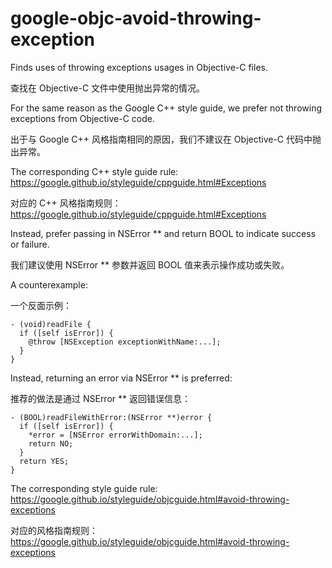 # google-objc-avoid-throwing-exception

Finds uses of throwing exceptions usages in Objective-C files.

查找在 Objective-C 文件中使用抛出异常的情况。

For the same reason as the Google C++ style guide, we prefer not throwing exceptions from Objective-C code.

出于与 Google C++ 风格指南相同的原因，我们不建议在 Objective-C 代码中抛出异常。

The corresponding C++ style guide rule:  
<https://google.github.io/styleguide/cppguide.html#Exceptions>

对应的 C++ 风格指南规则：  
<https://google.github.io/styleguide/cppguide.html#Exceptions>

Instead, prefer passing in NSError \*\* and return BOOL to indicate success or failure.

我们建议使用 NSError \*\* 参数并返回 BOOL 值来表示操作成功或失败。

A counterexample:

一个反面示例：

```objc
- (void)readFile {
  if ([self isError]) {
    @throw [NSException exceptionWithName:...];
  }
}
```

Instead, returning an error via NSError \*\* is preferred:

推荐的做法是通过 NSError \*\* 返回错误信息：

```objc
- (BOOL)readFileWithError:(NSError **)error {
  if ([self isError]) {
    *error = [NSError errorWithDomain:...];
    return NO;
  }
  return YES;
}
```

The corresponding style guide rule:  
<https://google.github.io/styleguide/objcguide.html#avoid-throwing-exceptions>

对应的风格指南规则：  
<https://google.github.io/styleguide/objcguide.html#avoid-throwing-exceptions>
